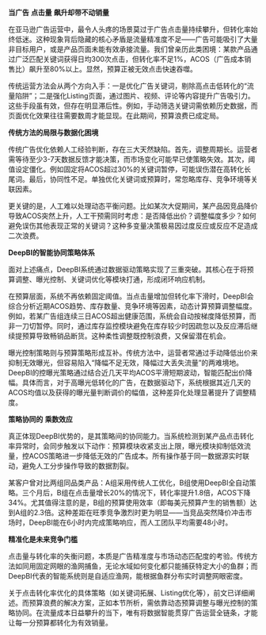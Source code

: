 **当广告** **点击量** **飙升却带不动销量**

在亚马逊广告运营中，最令人头疼的场景莫过于广告点击量持续攀升，但转化率始终低迷。这种现象背后隐藏的核心矛盾是流量精准度不足——广告可能吸引了大量非目标用户，或是产品页面未能有效承接流量。我们曾亲历此类困境：某款产品通过广泛匹配关键词获得日均300次点击，但转化率不足1%，ACOS（广告成本销售比）飙升至80%以上。显然，预算正被无效点击快速吞噬。

传统运营方法会从两个方向入手：一是优化广告关键词，剔除高点击低转化的“流量陷阱”；二是强化Listing页面，通过图片、视频、评论等内容提升广告吸引力。这些手段虽有效，但存在明显滞后性。例如，手动筛选关键词需依赖历史数据，而页面优化效果往往需要数周才能显现。在此期间，预算浪费已成定局。

**传统方法的局限与数据化困境**

传统广告优化依赖人工经验判断，存在三大天然缺陷。首先，调整周期长。运营者需等待至少3-7天数据反馈才能决策，而市场变化可能早已使策略失效。其次，阈值设定僵化。例如固定将ACOS超过30%的关键词暂停，可能误伤潜在高转化长尾词。最后，协同性不足。单独优化关键词或预算时，常忽略库存、竞争环境等关联因素。

更关键的是，人工难以处理动态平衡问题。比如某次大促期间，某产品因竞品降价导致ACOS突然上升，人工干预需同时考虑：是否降低出价？调整幅度多少？如何避免误伤其他表现正常的关键词？这种多变量决策极易因过度反应或反应不足造成二次浪费。

**DeepBI的智能协同策略体系**

面对上述痛点，DeepBI系统通过数据驱动策略实现了三重突破。其核心在于将预算调整、曝光控制、关键词优化等模块打通，形成闭环响应机制。

在预算层面，系统不再依赖固定阈值。当点击量增加但转化率下滑时，DeepBI会综合分析近期ACOS趋势、库存数量、竞争环境等因素，动态计算预算调整幅度。例如，若某广告组连续三日ACOS超出健康范围，系统会自动按梯度降低预算，而非一刀切暂停。同时，通过库存监控模块避免在库存较少时因疏忽以及反应滞后继续提预算导致畅销品断货。这种柔性调整既控制浪费，又保留潜在机会。

曝光控制策略则与预算策略形成互补。传统方法中，运营者常通过手动降低出价来抑制无效曝光，但容易陷入“降幅不足无效，降幅过大丢失流量”的两难境地。DeepBI的控曝光策略通过结合近几天平均ACOS平滑短期波动，智能匹配出价降幅。具体而言，对于高曝光低转化的广告，在数据驱动下，系统根据其近几天的ACOS均值以及获得的曝光量判断调价的幅值，这种差异化处理显著提升了调整精度。

**策略协同的** **乘数效应**

真正体现DeepBI优势的，是其策略间的协同能力。当系统检测到某产品点击转化率异常时，会同步触发以下动作：预算模块收紧支出上限，曝光模块抑制低效流量，控ACOS策略进一步降低无效的广告成本。所有操作基于同一数据源实时联动，避免人工分步操作导致的数据割裂。

某客户曾对比两组同品类产品：A组采用传统人工优化，B组使用DeepBI全自动策略。三个月后，B组在点击量增长20%的情况下，转化率提升1.8倍，ACOS下降34%。尤其值得注意的是，B组的预算使用效率（即每美元预算产生的销售额）达到A组的2.3倍。这种差距在旺季竞争激烈时更为明显——当竞品突然降价冲击市场时，DeepBI能在6小时内完成策略响应，而人工团队平均需要48小时。

**精准化是未来竞争门槛**

点击量与转化率的失衡问题，本质是广告精准度与市场动态匹配度的考验。传统方法如同用固定网眼的渔网捕鱼，无论水域如何变化都只能捕获特定大小的鱼群；而DeepBI代表的智能系统则是自适应渔网，能根据鱼群分布实时调整网眼密度。

关于点击转化率优化的具体策略（如关键词拓展、Listing优化等），前文已详细阐述。而预算浪费的解决方案，正如本节所析，需依靠动态预算调整与曝光控制的策略协同。在流量成本日益攀升的当下，唯有将数据智能贯穿广告运营全链条，才能让每一分预算都转化为有效销量。